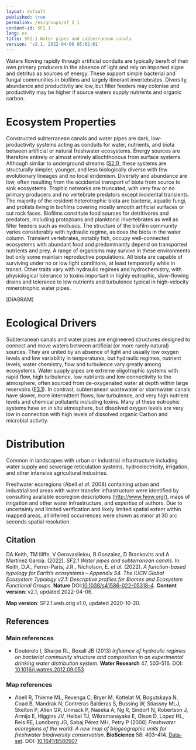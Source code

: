 ```yaml
---
layout: default
published: true
permalink: /es/groups/sf_2_1
content-id: SF2.1
lang: es
title: SF2.1 Water pipes and subterranean canals
version: 'v2.1, 2022-04-06 05:02:01'
---
```


Waters flowing rapidly through artificial conduits are typically bereft of their own primary producers in the absence of light and rely on imported algae and detritus as sources of energy. These support simple bacterial and fungal communities in biofilms and largely itinerant invertebrates. Diversity, abundance and productivity are low, but filter feeders may colonise and productivity may be higher if source waters supply nutrients and organic carbon.

# Ecosystem Properties
 
Constructed subterranean canals and water pipes are dark, low-productivity systems acting as conduits for water, nutrients, and biota between artificial or natural freshwater ecosystems. Energy sources are therefore entirely or almost entirely allochthonous from surface systems. Although similar to underground streams ([S2.1](/explore/groups/S2.1)), these systems are structurally simpler, younger, and less biologically diverse with few evolutionary lineages and no local endemism. Diversity and abundance are low, often resulting from the accidental transport of biota from source to sink ecosystems. Trophic networks are truncated, with very few or no primary producers and no vertebrate predators except incidental transients. The majority of the resident heterotrophic biota are bacteria, aquatic fungi, and protists living in biofilms covering mostly smooth artificial surfaces or cut rock faces. Biofilms constitute food sources for detritivores and predators, including protozoans and planktonic invertebrates as well as filter feeders such as molluscs. The structure of the biofilm community varies considerably with hydraulic regime, as does the biota in the water column. Transient vertebrates, notably fish, occupy well-connected ecosystems with abundant food and predominantly depend on transported nutrients and prey. A range of organisms may survive in these environments but only some maintain reproductive populations. All biota are capable of surviving under no or low light conditions, at least temporarily while in transit. Other traits vary with hydraulic regimes and hydrochemistry, with physiological tolerance to toxins important in highly eutrophic, slow-flowing drains and tolerance to low nutrients and turbulence typical in high-velocity minerotrophic water pipes.

[DIAGRAM]

# Ecological Drivers
 
Subterranean canals and water pipes are engineered structures designed to connect and move waters between artificial (or more rarely natural) sources. They are united by an absence of light and usually low oxygen levels and low variability in temperatures, but hydraulic regimes, nutrient levels, water chemistry, flow and turbulence vary greatly among ecosystems. Water supply pipes are extreme oligotrophic systems with rapid flow, high turbulence, low nutrients and low connectivity to the atmosphere, often sourced from de-oxygenated water at depth within large reservoirs ([F3.1](/explore/groups/F3.1)). In contrast, subterranean wastewater or stormwater canals have slower, more intermittent flows, low turbulence, and very high nutrient levels and chemical pollutants including toxins. Many of these eutrophic systems have an _in situ_ atmosphere, but dissolved oxygen levels are very low in connection with high levels of dissolved organic Carbon and microbial activity.
 
# Distribution
 
Common in landscapes with urban or industrial infrastructure including water supply and sewerage reticulation systems, hydroelectricity, irrigation, and other intensive agricultural industries.

Freshwater ecoregions (Abell _et al._ 2008) containing urban and industrialised areas with water transfer infrastructure were identified by consulting available ecoregion descriptions (http://www.feow.org/), maps of irrigation and other water infrastructure, and expertise of authors. Due to uncertainty and limited verification and likely limited spatial extent within mapped areas, all inferred occurrences were shown as minor at 30 arc seconds spatial resolution.

## Citation

DA Keith, TM Iliffe, V Gerovasileiou, B Gonzalez, D Brankovits and A Martínez García. (2022). *SF2.1 Water pipes and subterranean canals*. In: Keith, D.A., Ferrer-Paris, J.R., Nicholson, E. *et al.* (2022). *A function-based typology for Earth’s ecosystems – Appendix S4. The IUCN Global Ecosystem Typology v2.1: Descriptive profiles for Biomes and Ecosystem Functional Groups*. **Nature** DOI:[10.1038/s41586-022-05318-4](https://doi.org/10.1038/s41586-022-05318-4).
**Content version**: v2.1, updated 2022-04-06.

**Map version**: SF2.1.web.orig v1.0, updated 2020-10-20.

## References

### Main references
* Douterelo I, Sharpe RL, Boxall JB  (2013) *Influence of hydraulic regimes on bacterial community structure and composition in an experimental drinking water distribution system*. **Water Research** 47, 503-516. DOI: [10.1016/j.watres.2012.09.053](http://doi.org/10.1016/j.watres.2012.09.053)

### Map references
* Abell R, Thieme ML, Revenga C, Bryer M, Kottelat M, Bogutskaya N, Coad B, Mandrak N, Contreras Balderas S, Bussing W, Stiassny MLJ, Skelton P, Allen GR, Unmack P, Naseka A, Ng R, Sindorf N, Robertson J, Armijo E, Higgins JV, Heibel TJ, Wikramanayake E, Olson D, López HL, Reis RE, Lundberg JG, Sabaj Pérez MH, Petry P  (2008) *Freshwater ecoregions of the world: A new map of biogeographic units for freshwater biodiversity conservation*. **BioScience** 58: 403–414. [Data-set](http://www.feow.org). DOI: [10.1641/B580507](http://doi.org/10.1641/B580507)
